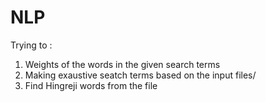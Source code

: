 # NLP
Trying to :
1) Weights of the words in the given search terms
2) Making exaustive seatch terms based on the input files/
3) Find Hingreji words from the file
